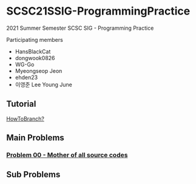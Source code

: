 # SCSC21SSIG-ProgrammingPractice
2021 Summer Semester SCSC SIG - Programming Practice 

Participating members
- HansBlackCat
- dongwook0826
- WG-Go
- Myeongseop Jeon
- ehden23
- 이영준 Lee Young June

## Tutorial

[HowToBranch?](./HowToBranch.md)

## Main Problems
### [Problem 00 - Mother of all source codes](./Problem00.md)

## Sub Problems
